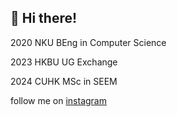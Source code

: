 ## 👋 Hi there!
2020 NKU BEng in Computer Science

2023 HKBU UG Exchange

2024 CUHK MSc in SEEM



follow me on [instagram](https://www.instagram.com/allllacry/)

<!---
RachelCullen/RachelCullen is a ✨ special ✨ repository because its `README.md` (this file) appears on your GitHub profile.
You can click the Preview link to take a look at your changes.
--->
